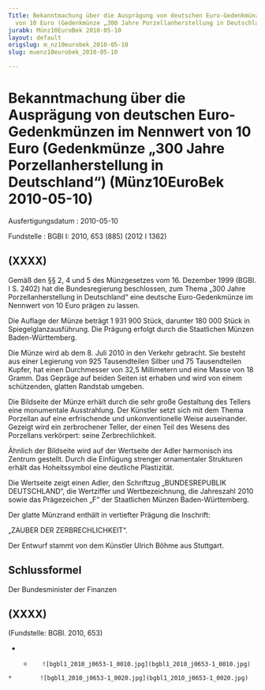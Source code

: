```yaml
---
Title: Bekanntmachung über die Ausprägung von deutschen Euro-Gedenkmünzen im Nennwert
  von 10 Euro (Gedenkmünze „300 Jahre Porzellanherstellung in Deutschland“)
jurabk: Münz10EuroBek 2010-05-10
layout: default
origslug: m_nz10eurobek_2010-05-10
slug: muenz10eurobek_2010-05-10

---
```


# Bekanntmachung über die Ausprägung von deutschen Euro-Gedenkmünzen im Nennwert von 10 Euro (Gedenkmünze „300 Jahre Porzellanherstellung in Deutschland“) (Münz10EuroBek 2010-05-10)

Ausfertigungsdatum
:   2010-05-10

Fundstelle
:   BGBl I: 2010, 653 (885) (2012 I 1362)

## (XXXX)

Gemäß den §§ 2, 4 und 5 des Münzgesetzes vom 16. Dezember 1999 (BGBl.
I S. 2402) hat die Bundesregierung beschlossen, zum Thema „300 Jahre
Porzellanherstellung in Deutschland“ eine deutsche Euro-Gedenkmünze im
Nennwert von 10 Euro prägen zu lassen.

Die Auflage der Münze beträgt 1 931 900 Stück, darunter 180 000 Stück
in Spiegelglanzausführung. Die Prägung erfolgt durch die Staatlichen
Münzen Baden-Württemberg.

Die Münze wird ab dem 8. Juli 2010 in den Verkehr gebracht. Sie
besteht aus einer Legierung von 925 Tausendteilen Silber und 75
Tausendteilen Kupfer, hat einen Durchmesser von 32,5 Millimetern und
eine Masse von 18 Gramm. Das Gepräge auf beiden Seiten ist erhaben und
wird von einem schützenden, glatten Randstab umgeben.

Die Bildseite der Münze erhält durch die sehr große Gestaltung des
Tellers eine monumentale Ausstrahlung. Der Künstler setzt sich mit dem
Thema Porzellan auf eine erfrischende und unkonventionelle Weise
auseinander. Gezeigt wird ein zerbrochener Teller, der einen Teil des
Wesens des Porzellans verkörpert: seine Zerbrechlichkeit.

Ähnlich der Bildseite wird auf der Wertseite der Adler harmonisch ins
Zentrum gestellt. Durch die Einfügung strenger ornamentaler Strukturen
erhält das Hoheitssymbol eine deutliche Plastizität.

Die Wertseite zeigt einen Adler, den Schriftzug „BUNDESREPUBLIK
DEUTSCHLAND“, die Wertziffer und Wertbezeichnung, die Jahreszahl 2010
sowie das Prägezeichen „F“ der Staatlichen Münzen Baden-Württemberg.

Der glatte Münzrand enthält in vertiefter Prägung die Inschrift:

„ZAUBER DER ZERBRECHLICHKEIT“.

Der Entwurf stammt von dem Künstler Ulrich Böhme aus Stuttgart.

## Schlussformel

Der Bundesminister der Finanzen

## (XXXX)

(Fundstelle: BGBl. 2010, 653)

*    *        ![bgbl1_2010_j0653-1_0010.jpg](bgbl1_2010_j0653-1_0010.jpg)
    *        ![bgbl1_2010_j0653-1_0020.jpg](bgbl1_2010_j0653-1_0020.jpg)


